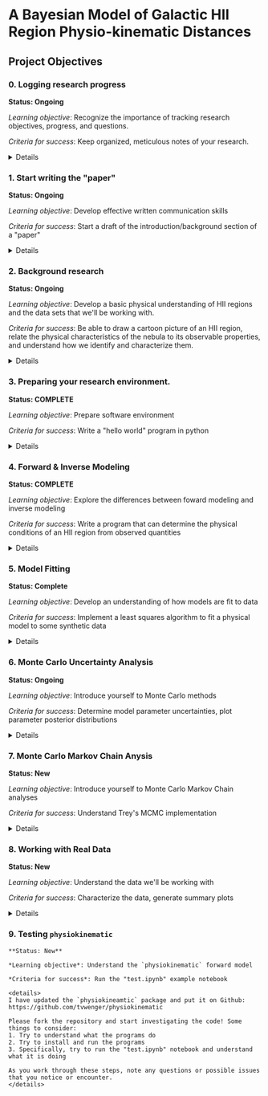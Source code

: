 # A Bayesian Model of Galactic HII Region Physio-kinematic Distances

## Project Objectives

### 0. Logging research progress

   **Status: Ongoing**
   
   *Learning objective*: Recognize the importance of tracking research objectives, progress, and questions.

   *Criteria for success*: Keep organized, meticulous notes of your research.

   <details>
   The most important part of the research process is probably being able to effectively communicate about the project. This means being able to explain to a random stranger on the street what you're doing, why it's important, and what it means. This is only possible if YOU know what you're doing. To this end, I ask that you keep diligent notes about everything you do related to this project. These notes don't have to be in any specific format, although it would be useful if they were saved in some what that I could also access them (like a google doc). Keep a record of what you do (e.g., I read this paper, I wrote a program that does this, I got confused about this topic, etc.), keep a record of what you want to do next (e.g., I need to write a program that does this other thing, I need to read about this topic, etc.), and, most importantly, keep track of all of the questions that come up (what does this acronym mean, how does this physical thing relate to this other physical thing, etc.). These notes will be invaluable to you as you work on the project. I often get distracted by other tasks and come back to a project after a few days or weeks only to have forgotten what exactly I was doing and what I needed to do next. Without these notes, I would have been lost!
   </details>

### 1. Start writing the "paper"

   **Status: Ongoing**

   *Learning objective*: Develop effective written communication skills

   *Criteria for success*: Start a draft of the introduction/background section of a "paper"

   <details>
   I hope that this project will ultimately result in a publication, but no matter what it will benefit YOU to start writing a "paper" or "final report" for the project right now, before you do anything else. In particular, I want you to focus on the "introduction" section of a paper, where you outline the major research questions and goals of the project. This will immensely benefit you because it will be something that you can look back on when you're knee-deep in data analysis and programming and you've forgotten what the "big picture" of the research project is. Don't worry about the formatting, the specific content, or anything like that now. Just write a paragraph or two about the project, and go back and read/edit it once in a while as you develop a stronger grasp on our research objectives. And it's OK if you don't know what the research questions/goals are yet - that's something we can talk about, which will guide your writing!
   </details>

### 2. Background research

   **Status: Ongoing**

   *Learning objective*: Develop a basic physical understanding of HII regions and the data sets that we'll be working with.

   *Criteria for success*: Be able to draw a cartoon picture of an HII region, relate the physical characteristics of the nebula to its observable properties, and understand how we identify and characterize them.

   <details>
   The first step for any project is to understand what's been done before. In this case, physicists decades ago figured out the basic physics of HII regions and derived all of the equations and relationships that we'll need for this project. Your first challenge is to develop a basic understanding of this work. Here are some resources to get you started, although I hope you will do your own internet-searches to fill in the gaps and answer some questions. Take note of any questions or confusing topics that you come across along the way, and we can talk about them together.

   * Wikipedia: https://en.wikipedia.org/wiki/H_II_region
   * [Essential Radio Astronomy (ERA) Textbook](https://www.cv.nrao.edu/~sransom/web/xxx.html): In particular, chapters 4.2, 4.3, and 7.2 will be useful!
   * [The WISE Catalog of Galactic HII Regions](https://ui.adsabs.harvard.edu/abs/2014ApJS..212....1A/abstract): This paper provides an overview of the latest catalog of Milky Way HII regions. 
   * [The Southern HII Region Discovery Survey](https://ui.adsabs.harvard.edu/abs/2019ApJS..240...24W/abstract): This paper discusses one of many radio recombination line surveys of HII regions (led by yours truly!) 
   </details>

### 3. Preparing your research environment.

   **Status: COMPLETE**

   *Learning objective*: Prepare software environment

   *Criteria for success*: Write a "hello world" program in python

   <details>
   We're going to have to write some computer programs. The first step in this journey will be installing the necessary software on your computer and writing your first python program. There are many ways to set up a python environment, the specifics of which depend on what kind of computer you have, what operating system you use, etc. In general, Google/ChatGPT will probably be more helpful than I. Look up some tutorials, watch some youtube videos, and try to write a "hello world" program in python.
   </details>

### 4. Forward \& Inverse Modeling

   **Status: COMPLETE**

   *Learning objective*: Explore the differences between foward modeling and inverse modeling

   *Criteria for success*: Write a program that can determine the physical conditions of an HII region from observed quantities

   <details>
   Now that you have a "forward model" (a model that can take physical quantities and predict observations), it's time to write an "inverse model" (a model that takes observations and predicts physical quantities). Your objective is to write a program that takes as input the observable properties of an HII region, namely the continuum brightness temperature, the peak radio recombination line brightness temperature, and the FWHM line width, and returns the physical conditions (temperature, emission measure, etc.). Think about how you can adapt the program you've already written in order to achieve this goal! Furthermore, use your existing program to *test* your new program: generate a "synthetic" observation using your existing program and some chosen physical parameters, and then see if your new program is able to predict those physical parameters.
   </details>

### 5. Model Fitting

   **Status: Complete**

   *Learning objective*: Develop an understanding of how models are fit to data

   *Criteria for success*: Implement a least squares algorithm to fit a physical model to some synthetic data

   <details>
   There are a few steps here:
   1. First, you'll need to modify your existing forward model to include *noise* in your simulated spectra. Check out this function for generating "gaussian" noise:
   https://numpy.org/doc/stable/reference/random/generated/numpy.random.normal.html
   2. Next, you'll need to learn a little about the least squares algorithm. Wikipedia is a good start:
   https://en.wikipedia.org/wiki/Least_squares
   3. The most important part of least squares is quantifying the "loss" function, or the "residuals" function. You'll need to write a function that takes as input the model parameters (emission measure, temperature, etc.) as well as the data and then returns the "loss" or the sum of the squared residuals (data - model)^2.
   4. Use your forward model program to generate a synthetic, noisy spectrum.
   5. Finally, use scipy's least_squares implementation to fit your model to the data.
   https://docs.scipy.org/doc/scipy/reference/generated/scipy.optimize.least_squares.html
   </details>

### 6. Monte Carlo Uncertainty Analysis

   **Status: Ongoing**

   *Learning objective*: Introduce yourself to Monte Carlo methods

   *Criteria for success*: Determine model parameter uncertainties, plot parameter posterior distributions

   <details>
   Monte Carlo analyses are powerful tools for characterizing the uncertainties in model parameters. Use Monte Carlo methods to determine the parameter uncertainties for your forward model. The steps include:
   1. Resampling the data: at each Monte Carlo iteration, resample the data within the assumed uncertainties. This is as simple as adding different random "noise" at each iteration.
   2. Fitting the model: use your least squares implementation to fit the model to the resample data
   3. Parameter posterior: save the best fit parameters at each iteration, then construct histograms of those parameters (the posterior distributions) to characterize the uncertainties
   4. Visualization: plot the posterior distributions, and plot the range of allowed models on the data
   </details>

### 7. Monte Carlo Markov Chain Anysis

   **Status: New**

   *Learning objective*: Introduce yourself to Monte Carlo Markov Chain analyses

   *Criteria for success*: Understand Trey's MCMC implementation

   <details>
   Monte Carlo Markov Chain (MCMC) techniques build upon all of the techniques that you've learned so far. Rather than Monte Carlo resampling the data, we now Monte Carlo resample the model parameters from some assumed "prior" distributions, which characterize our prior knowledge of the parameters. Using Markov Chains, we explore the model parameter space in order to construct the "posterior" distributions, the knowledge of the parameters supported by the data. Here are some tasks:
   1. Read about Bayesian statistics: https://en.wikipedia.org/wiki/Bayesian_statistics
   2. Read about MCMC: https://en.wikipedia.org/wiki/Markov_chain_Monte_Carlo
   3. Read about `pymc`: https://www.pymc.io/welcome.html
   4. Study the new program: `bayesian_model.py`
   </details>

### 8. Working with Real Data

   **Status: New**

   *Learning objective*: Understand the data we'll be working with

   *Criteria for success*: Characterize the data, generate summary plots

   <details>
   Finally, we must start exploring the data. You can access the database here: https://doi.org/10.7910/DVN/NQVFLE
   1. Learn about SQL: https://gist.github.com/lionelbarrow/8177236
   2. Learn how to interact with an SQL database in python: https://docs.python.org/3/library/sqlite3.html
   3. Read in the database, and generate plots of HII region properties (positions, LSR velocity, longitude-velocity diagram, etc.)
   </details>

### 9. Testing `physiokinematic`

    **Status: New**

    *Learning objective*: Understand the `physiokinematic` forward model

    *Criteria for success*: Run the "test.ipynb" example notebook

    <details>
    I have updated the `physiokineamtic` package and put it on Github: https://github.com/tvwenger/physiokinematic

    Please fork the repository and start investigating the code! Some things to consider:
    1. Try to understand what the programs do
    2. Try to install and run the programs
    3. Specifically, try to run the "test.ipynb" notebook and understand what it is doing
    
    As you work through these steps, note any questions or possible issues that you notice or encounter.
    </details>
